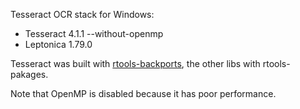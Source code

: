 Tesseract OCR stack for Windows:

 - Tesseract 4.1.1 --without-openmp
 - Leptonica 1.79.0

Tesseract was built with [rtools-backports](https://github.com/r-windows/rtools-backports/blob/master/mingw-w64-tesseract-ocr/PKGBUILD), the other libs with rtools-pakages.

Note that OpenMP is disabled because it has poor performance.
